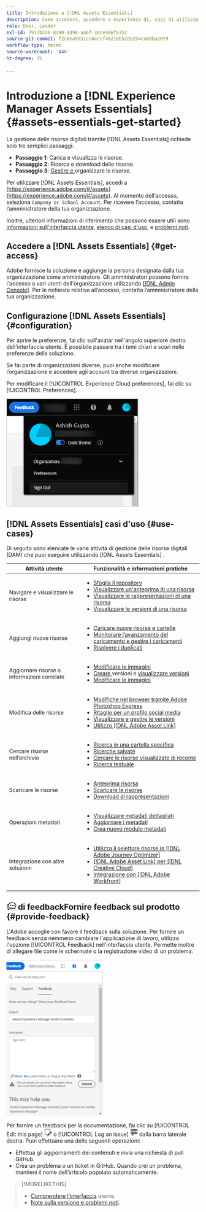 ```yaml
---
title: Introduzione a [!DNL Assets Essentials]
description: Come accedere, accedere a esperienze di, casi di utilizzo supportati e problemi noti di [!DNL Assets Essentials].
role: User, Leader
exl-id: 7917b2a0-8340-4d94-aa6f-30ce986fa752
source-git-commit: f2c6ea9d31cc6eccf46216b52de254ca88ba1079
workflow-type: tm+mt
source-wordcount: '446'
ht-degree: 3%

---
```


# Introduzione a [!DNL Experience Manager Assets Essentials] {#assets-essentials-get-started}

<!-- TBD: Make links for these steps. -->

La gestione delle risorse digitali tramite [!DNL Assets Essentials] richiede solo tre semplici passaggi:

* **Passaggio 1**:  [](/help/add-delete.md) Carica e  [](/help/navigate-view.md) visualizza le risorse.
* **Passaggio 2**:  [](/help/search.md) Ricerca e  [](/help/manage-organize.md#download) download delle risorse.
* **Passaggio 3**:  [Gestire e ](/help/manage-organize.md) organizzare le risorse.

Per utilizzare [!DNL Assets Essentials], accedi a [https://experience.adobe.com/#/assets](https://experience.adobe.com/#/assets). Al momento dell’accesso, seleziona `Company or School Account`. Per ricevere l’accesso, contatta l’amministratore della tua organizzazione.

Inoltre, ulteriori informazioni di riferimento che possono essere utili sono [informazioni sull&#39;interfaccia utente](/help/navigate-view.md), [elenco di casi d&#39;uso](#use-cases), <!-- TBD: [supported file types](/help/supported-file-formats.md), --> e [problemi noti](/help/release-notes.md#known-issues).

## Accedere a [!DNL Assets Essentials] {#get-access}

Adobe fornisce la soluzione e aggiunge la persona designata dalla tua organizzazione come amministratore. Gli amministratori possono fornire l&#39;accesso a vari utenti dell&#39;organizzazione utilizzando [[!DNL Admin Console]](https://helpx.adobe.com/it/enterprise/using/admin-console.html). Per le richieste relative all’accesso, contatta l’amministratore della tua organizzazione.

## Configurazione [!DNL Assets Essentials] {#configuration}

Per aprire le preferenze, fai clic sull&#39;avatar nell&#39;angolo superiore destro dell&#39;interfaccia utente. È possibile passare tra i temi chiari e scuri nelle preferenze della soluzione.

Se fai parte di organizzazioni diverse, puoi anche modificare l’organizzazione e accedere agli account tra diverse organizzazioni.

Per modificare il [!UICONTROL Experience Cloud preferences], fai clic su [!UICONTROL Preferences].

![Preferenza al tema scuro e chiaro](assets/theme-change.png)

<!-- TBD: What can admins configure? What more can users configure? Any doc that describes Exp Cloud preferences? 
Metadata forms is out of the scope of 6/17 GA. When the functionality is added, link to it from here. It is about configuring metadata UI. -->

<!-- TBD: This section contains beta-specific video that will be updated post-GA.

## Login experience {#login-experience}

When logging in, after providing the credentials, you can be prompted to select an account. In this case, select `Company or School Account` to proceed.

![Select an account to login](assets/do-not-localize/login-experience.gif)
-->

## [!DNL Assets Essentials] casi d&#39;uso {#use-cases}

Di seguito sono elencate le varie attività di gestione delle risorse digitali (DAM) che puoi eseguire utilizzando [!DNL Assets Essentials] .

| Attività utente | Funzionalità e informazioni pratiche |
|-----|------|
| Navigare e visualizzare le risorse | <ul> <li>[Sfoglia il repository](/help/navigate-view.md#view-assets-and-details) </li> <li> [Visualizzare un&#39;anteprima di una risorsa](/help/navigate-view.md#preview-assets) <li> [Visualizzare le rappresentazioni di una risorsa](/help/add-delete.md#renditions) </li> <li>[Visualizzare le versioni di una risorsa](/help/manage-organize.md#view-versions)</li></ul> |
| Aggiungi nuove risorse | <ul> <li>[Caricare nuove risorse e cartelle](/help/add-delete.md#add-assets)</li> <li>[Monitorare l’avanzamento del caricamento e gestire i caricamenti](/help/add-delete.md#upload-progress)</li> <li>[Risolvere i duplicati](/help/add-delete.md#resolve-upload-fails)</li> </ul> |
| Aggiornare risorse o informazioni correlate | <ul> <li>[Modificare le immagini](/help/edit-images.md)</li> <li>[Creare ](/help/manage-organize.md#create-versions) versioni e  [visualizzare versioni](/help/manage-organize.md#view-versions)</li> <li>[Modificare le immagini](/help/edit-images.md)</li> </ul> |
| Modifica delle risorse | <ul> <li>[Modifiche nel browser tramite Adobe Photoshop Express](/help/edit-images.md)</li> <li>[Ritaglio per un profilo social media](/help/edit-images.md#crop-straighten-images)</li> <li>[Visualizzare e gestire le versioni](/help/manage-organize.md#view-versions)</li> <li>[Utilizzo [!DNL Adobe Asset Link]](/help/integration.md#integrations)</ul></ul> |
| Cercare risorse nell’archivio | <ul> <li>[Ricerca in una cartella specifica](/help/search.md#refine-search-results)</li> <li>[Ricerche salvate](/help/search.md#saved-search)</li> <li>[Cercare le risorse visualizzate di recente](/help/search.md)</li> <li>[Ricerca testuale](/help/search.md) |
| Scaricare le risorse | <ul> <li> [Anteprima risorsa](/help/navigate-view.md#preview-assets) </li> <li> [Scaricare le risorse](/help/manage-organize.md#download) <li> [Download di rappresentazioni](/help/add-delete.md#renditions) </li></ul> |
| Operazioni metadati | <ul> <li>[Visualizzare metadati dettagliati](/help/metadata.md) </li> <li> [Aggiornare i metadati](/help/metadata.md#update-metadata)</li> <li> [Crea nuovo modulo metadati](/help/metadata.md#metadata-forms) </li> </ul> |
| Integrazione con altre soluzioni | <ul> <li>[Utilizza il selettore risorse in [!DNL Adobe Journey Optimizer]](/help/integration.md)</li> <li>[[!DNL Adobe Asset Link] per [!DNL Creative Cloud]](/help/integration.md)</li> <li>[Integrazione con [!DNL Adobe Workfront]](/help/integration.md)</li> </ul> |

<!--TBD: Merge the below rows in the table when the use cases are documented/available.

| How do I delete assets? | <ul> <li>[Delete assets](/help/manage-organize.md)</li> <li>Recover deleted assets</li> <li>Permanently delete assets</li> </ul> |
| How do I share assets or find shared assets? | <ul> <li>Shared by me</li> <li>Shared with me</li> <li>Share for comments and review</li> <li>Unshare assets</li> </ul> |
| How do I collaborate with others and get my assets reviewed | <ul> <li>Share for review</li> <li>Provide comments. Resolve and filter comments</li> <li>Annotations on images</li> <li>Assign tasks to specific users and prioritize</li> </ul> |

-->

## ![icona ](assets/do-not-localize/feedback-icon.png) di feedbackFornire feedback sul prodotto {#provide-feedback}

L&#39;Adobe accoglie con favore il feedback sulla soluzione. Per fornire un feedback senza nemmeno cambiare l&#39;applicazione di lavoro, utilizza l&#39;opzione [!UICONTROL Feedback] nell&#39;interfaccia utente. Permette inoltre di allegare file come le schermate o la registrazione video di un problema.

![opzione di feedback nell’interfaccia](assets/feedback-panel.png)

Per fornire un feedback per la documentazione, fai clic su [!UICONTROL Edit this page] ![modifica la pagina](assets/do-not-localize/edit-page.png) o [!UICONTROL Log an issue] ![crea un problema GitHub](assets/do-not-localize/github-issue.png) dalla barra laterale destra. Puoi effettuare una delle seguenti operazioni:

* Effettua gli aggiornamenti dei contenuti e invia una richiesta di pull GitHub.
* Crea un problema o un ticket in GitHub. Quando crei un problema, mantieni il nome dell’articolo popolato automaticamente.

>[!MORELIKETHIS]
>
>* [Comprendere l’interfaccia](/help/navigate-view.md) utente.
>* [Note sulla versione e problemi noti](/help/release-notes.md).


<!-- TBD: 
>* [Supported file types](/help/supported-file-formats.md).
-->
